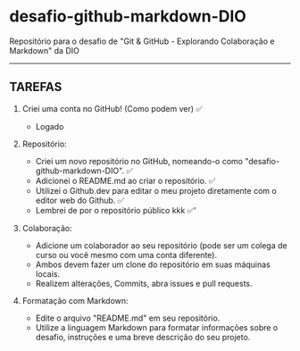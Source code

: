 # desafio-github-markdown-DIO
Repositório para o desafio de "Git &amp; GitHub - Explorando Colaboração e Markdown" da DIO 

---

## TAREFAS

1. Criei uma conta no GitHub! (Como podem ver) ✅
    - Logado

2. Repositório:

    - Criei um novo repositório no GitHub, nomeando-o como "desafio-github-markdown-DIO". ✅
    - Adicionei o README.md ao criar o repositório. ✅
    - Utilizei o Github.dev para editar o meu projeto diretamente com o editor web do Github. ✅
    - Lembrei de por o repositório público kkk ✅'

3. Colaboração:

    - Adicione um colaborador ao seu repositório (pode ser um colega de curso ou você mesmo com uma conta diferente).
    - Ambos devem fazer um clone do repositório em suas máquinas locais.
    - Realizem alterações, Commits, abra issues e pull requests.

4. Formatação com Markdown:

    - Edite o arquivo "README.md" em seu repositório.
    - Utilize a linguagem Markdown para formatar informações sobre o desafio, instruções e uma breve descrição do seu projeto.